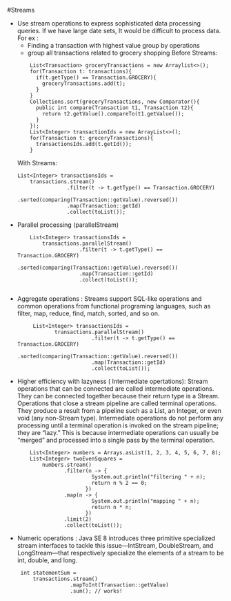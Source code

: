 #Streams
- Use stream operations to express sophisticated data processing queries.
    If we have large date sets, It would be difficult to process data. 
    For ex : 
     -  Finding a transaction with highest value group by operations 
     -  group all transactions related to grocery shopping
    Before Streams: 
    ```
        List<Transaction> groceryTransactions = new Arraylist<>();
        for(Transaction t: transactions){
          if(t.getType() == Transaction.GROCERY){
            groceryTransactions.add(t);
          }
        }
        Collections.sort(groceryTransactions, new Comparator(){
          public int compare(Transaction t1, Transaction t2){
            return t2.getValue().compareTo(t1.getValue());
          }
        });
        List<Integer> transactionIds = new ArrayList<>();
        for(Transaction t: groceryTransactions){
          transactionsIds.add(t.getId());
        }
    ```
    With Streams: 
    ```
    List<Integer> transactionsIds = 
        transactions.stream()
                    .filter(t -> t.getType() == Transaction.GROCERY)
                    .sorted(comparing(Transaction::getValue).reversed())
                    .map(Transaction::getId)
                    .collect(toList());
     ```               
- Parallel processing (parallelStream)
    ```
        List<Integer> transactionsIds = 
            transactions.parallelStream()
                        .filter(t -> t.getType() == Transaction.GROCERY)
                        .sorted(comparing(Transaction::getValue).reversed())
                        .map(Transaction::getId)
                        .collect(toList());
                        
    ```                    
- Aggregate operations : Streams support SQL-like operations and common operations from functional programing languages, such as filter, map, reduce, find, match, sorted, and so on. 
    ```
         List<Integer> transactionsIds = 
                transactions.parallelStream()
                            .filter(t -> t.getType() == Transaction.GROCERY)
                            .sorted(comparing(Transaction::getValue).reversed())
                            .map(Transaction::getId)
                            .collect(toList());

    ```
- Higher efficiency with lazyness ( Intermediate opertations): Stream operations that can be connected are called intermediate operations. 
They can be connected together because their return type is a Stream. Operations that close a stream pipeline are called terminal operations. They produce a result from a pipeline such as a List, an Integer, or even void (any non-Stream type).
     Intermediate operations do not perform any processing until a terminal operation is invoked on the stream pipeline; they are “lazy.” This is because intermediate operations can usually be “merged” and processed into a single pass by the terminal operation.
    ```
        List<Integer> numbers = Arrays.asList(1, 2, 3, 4, 5, 6, 7, 8);
        List<Integer> twoEvenSquares = 
            numbers.stream()
                   .filter(n -> {
                            System.out.println("filtering " + n); 
                            return n % 2 == 0;
                          })
                   .map(n -> {
                            System.out.println("mapping " + n);
                            return n * n;
                          })
                   .limit(2)
                   .collect(toList());
    ```
- Numeric operations : Java SE 8 introduces three primitive specialized stream interfaces to tackle this issue—IntStream, DoubleStream, and LongStream—that respectively specialize the elements of a stream to be int, double, and long.
  ```
   int statementSum = 
       transactions.stream()
                   .mapToInt(Transaction::getValue)
                   .sum(); // works!
   ```    
               
               